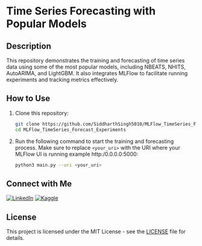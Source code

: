 # Time Series Forecasting with Popular Models

## Description
This repository demonstrates the training and forecasting of time series data using some of the most popular models, including NBEATS, NHITS, AutoARIMA, and LightGBM. It also integrates MLFlow to facilitate running experiments and tracking metrics effectively.

## How to Use
1. Clone this repository:
    ```sh
    git clone https://github.com/SiddharthSingh5010/MLFlow_TimeSeries_Forecast_Experiments.git
    cd MLFlow_TimeSeries_Forecast_Experiments
    ```
2. Run the following command to start the training and forecasting process. Make sure to replace `<your_uri>` with the URI where your MLFlow UI is running example http:/0.0.0.0:5000:
    ```sh
    python3 main.py --uri <your_uri>
    ```

## Connect with Me
[![LinkedIn](https://img.shields.io/badge/LinkedIn-Connect-blue?style=flat-square&logo=linkedin)](https://www.linkedin.com/in/siddharthsingh5010/)
[![Kaggle](https://img.shields.io/badge/Kaggle-Profile-blue?style=flat-square&logo=kaggle)](https://www.kaggle.com/siddharthsingh501)

## License
This project is licensed under the MIT License - see the [LICENSE](LICENSE) file for details.
